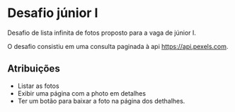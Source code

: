 # Desafio júnior I

Desafio de lista infinita de fotos proposto para a vaga de júnior I.

O desafio consistiu em uma consulta paginada à api https://api.pexels.com.

## Atribuições

 - Listar as fotos
 - Exibir uma página com a photo em detalhes
 - Ter um botão para baixar a foto na página dos dethalhes.